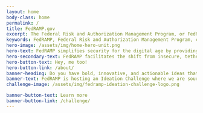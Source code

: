 ```yaml
---
layout: home
body-class: home
permalink: /
title: FedRAMP.gov
excerpt: The Federal Risk and Authorization Management Program, or FedRAMP, is a government-wide program that provides a standardized approach to security assessment
keywords: FedRAMP, Federal Risk and Authorization Management Program, cloud, cloud CIO, federal cloud computing, cloud computing service models, cloud service providers, CSP, FedRAMP compliant, FedRAMP In-Process, FedRAMP Ready, GSA, General Services Administration
hero-image: /assets/img/home-hero-unit.png
hero-text: FedRAMP simplifies security for the digital age by providing a standardized approach to security for the cloud. 
hero-secondary-text: FedRAMP facilitates the shift from insecure, tethered, tedious IT to secure, mobile, nimble, and quick IT. <p>The FedRAMP Program Management Office (PMO) mission is to promote the adoption of secure cloud services across the Federal Government by providing a standardized approach to security and risk assessment.</p>
hero-button-text: Hey, me too!
hero-button-link: /about/
banner-heading: Do you have bold, innovative, and actionable ideas that can help transform the way the Federal Government secures federal data while keeping pace with modernization efforts?
banner-text: FedRAMP is hosting an Ideation Challenge where we are sourcing ideas from all members of the cybersecurity community - CSPs, Agencies, 3PAOs, and others - to help shape how the government performs security authorizations.  
challenge-image: /assets/img/fedramp-ideation-challenge-logo.png

banner-button-text: Learn more
banner-button-link: /challenge/
---
```

